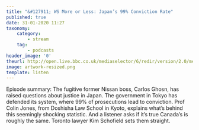 ```yaml
---
title: "&#127911; WS More or Less: Japan’s 99% Conviction Rate"
published: true
date: 31-01-2020 11:27
taxonomy:
    category:
        - stream
    tag:
        - podcasts
header_image: '0'
theurl: http://open.live.bbc.co.uk/mediaselector/6/redir/version/2.0/mediaset/audio-nondrm-download/proto/http/vpid/p080pdpf.mp3
image: artwork-resized.png
template: listen
--- 
```

Episode summary: The fugitive former Nissan boss, Carlos Ghosn, has raised questions about justice in Japan. The government in Tokyo has defended its system, where 99% of prosecutions lead to conviction. Prof Colin Jones, from Doshisha Law School in Kyoto, explains what’s behind this seemingly shocking statistic. And a listener asks if it’s true Canada’s is roughly the same. Toronto lawyer Kim Schofield sets them straight.
